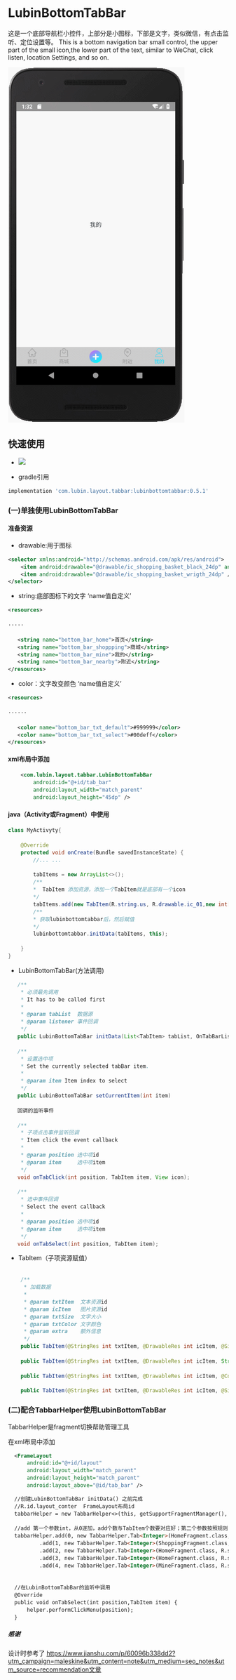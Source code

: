 # LubinBottomTabBar

   这是一个底部导航栏小控件，上部分是小图标，下部是文字，类似微信，有点击监听、定位设置等。
   This is a bottom navigation bar small control, the upper part of the small icon,the lower part of the text, similar to WeChat, click listen, location Settings, and so on.
   
   ![](img/GIF001.gif)
## 快速使用

* ![](https://img.shields.io/badge/version-v0.5.1-519dd9.svg)

* gradle引用

```groovy
implementation 'com.lubin.layout.tabbar:lubinbottomtabbar:0.5.1'
```
### (一)单独使用LubinBottomTabBar

#### 准备资源
 * drawable:用于图标
```xml
<selector xmlns:android="http://schemas.android.com/apk/res/android">
    <item android:drawable="@drawable/ic_shopping_basket_black_24dp" android:state_selected="true" />
    <item android:drawable="@drawable/ic_shopping_basket_wrigth_24dp" />
</selector>
``` 
 * string:底部图标下的文字 ‘name值自定义’
 ```xml
<resources>

·····
    
    <string name="bottom_bar_home">首页</string>
    <string name="bottom_bar_shoppping">商城</string>
    <string name="bottom_bar_mine">我的</string>
    <string name="bottom_bar_nearby">附近</string>
</resources>

```
 * color：文字改变颜色 ‘name值自定义’
 ```xml
 <resources>
 
 ······
 
    <color name="bottom_bar_txt_default">#999999</color>
    <color name="bottom_bar_txt_select">#00deff</color>
</resources>

```
#### xml布局中添加

```xml
    <com.lubin.layout.tabbar.LubinBottomTabBar
        android:id="@+id/tab_bar"
        android:layout_width="match_parent"
        android:layout_height="45dp" />
```
#### java（Activity或Fragment）中使用

```java
class MyActivyty{
    
    @Override
    protected void onCreate(Bundle savedInstanceState) {
        //... ...            
    
        tabItems = new ArrayList<>();
        /**
        *  TabItem 添加资源，添加一个TabItem就是底部有一个icon
        */
        tabItems.add(new TabItem(R.string.us, R.drawable.ic_01,new int[]{R.color.colorAccent,R.color.colorPrimary}, ""));
        /**
        * 获取lubinbottomtabbar后，然后赋值 
        */
        lubinbottomtabbar.initData(tabItems, this); 
        
    }
}

```

 * LubinBottomTabBar(方法调用)
 
 ```java
    /**
     * 必须最先调用
     * It has to be called first
     *
     * @param tabList  数据源
     * @param listener 事件回调
     */
    public LubinBottomTabBar initData(List<TabItem> tabList, OnTabBarListener listener)
    
    /**
     * 设置选中项
     * Set the currently selected tabBar item.
     *
     * @param item Item index to select
     */
    public LubinBottomTabBar setCurrentItem(int item)
    
    回调的监听事件
    
    /**
     * 子项点击事件监听回调
     * Item click the event callback
     *
     * @param position 选中项id
     * @param item     选中项item
     */
    void onTabClick(int position, TabItem item, View icon);

    /**
     * 选中事件回调
     * Select the event callback
     *
     * @param position 选中项id
     * @param item     选中项item
     */
    void onTabSelect(int position, TabItem item);

```
 * TabItem（子项资源赋值）
 
```java

    /**
     * 加载数据
     *
     * @param txtItem  文本资源id
     * @param icItem   图片资源id
     * @param txtSize  文字大小
     * @param txtColor 文字颜色
     * @param extra    额外信息
     */
    public TabItem(@StringRes int txtItem, @DrawableRes int icItem, @Size float txtSize, @ColorRes int[] txtColor, String extra)
    
    public TabItem(@StringRes int txtItem, @DrawableRes int icItem, String extra)

    public TabItem(@StringRes int txtItem, @DrawableRes int icItem, @ColorRes int[] txtColor, String extra)
    
    public TabItem(@StringRes int txtItem, @DrawableRes int icItem, @Size float txtSize, String extra) 

```

### (二)配合TabbarHelper使用LubinBottomTabBar
  TabbarHelper是fragment切换帮助管理工具
  
  在xml布局中添加
  ```xml
    <FrameLayout
        android:id="@+id/layout"
        android:layout_width="match_parent"
        android:layout_height="match_parent"
        android:layout_above="@id/tab_bar" />
```
  ````markdown
    //创建LubinBottomTabBar initData() 之前完成
    //R.id.layout_conter  FrameLayout布局id
    tabbarHelper = new TabbarHelper<>(this, getSupportFragmentManager(), R.id.layout_conter, this);
    
    //add 第一个参数int，从0逐加，add个数与TabItem个数要对应好；第二个参数按照规则(Fragment.clss,string类型
    tabbarHelper.add(0, new TabbarHelper.Tab<Integer>(HomeFragment.class, R.string.bottom_bar_home))
            .add(1, new TabbarHelper.Tab<Integer>(ShoppingFragment.class, R.string.bottom_bar_shoppping))
            .add(2, new TabbarHelper.Tab<Integer>(HomeFragment.class, R.string.bottom_bar_home))
            .add(3, new TabbarHelper.Tab<Integer>(HomeFragment.class, R.string.bottom_bar_home))
            .add(4, new TabbarHelper.Tab<Integer>(MineFragment.class, R.string.bottom_bar_mine));
            
            
    //在LubinBottomTabBar的监听中调用
    @Override
    public void onTabSelect(int position,TabItem item) {
        helper.performClickMenu(position);
    }

````
##### 感谢

 设计时参考了
     https://www.jianshu.com/p/60096b338dd2?utm_campaign=maleskine&utm_content=note&utm_medium=seo_notes&utm_source=recommendation文章